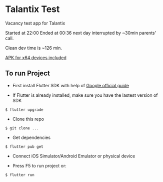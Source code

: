# Talantix Test

Vacancy test app for Talantix

Started at 22:00
Ended at 00:36 next day interrupted by ~30min parents' call.

Clean dev time is ~126 min.

[APK for x64 devices included](...)

## To run Project

- First install Flutter SDK with help of [Google official guide](https://flutter.dev/docs/get-started/install)

- If Flutter is already installed, make sure you have the lastest version of SDK
```
$ flutter upgrade
```

- Clone this repo
```
$ git clone ...
```

- Get dependencies
```
$ flutter pub get
```

- Connect iOS Simulator/Android Emulator or physical device

- Press F5 to run project or:
```
$ flutter run
```
